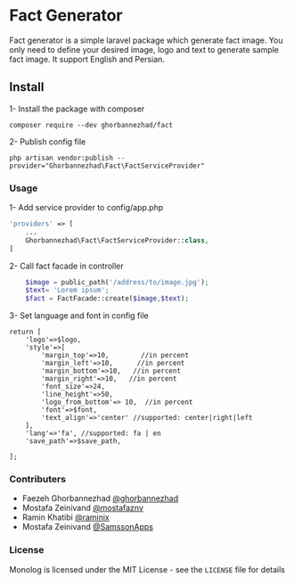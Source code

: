 Fact Generator
=================

Fact generator is a simple laravel package which generate fact image. You only need to define your desired image, logo and text to generate sample fact image.
It support English and Persian.


## Install

1- Install the package with composer
```ssh
composer require --dev ghorbannezhad/fact
```

2- Publish config file
```ssh
php artisan vendor:publish --provider="Ghorbannezhad\Fact\FactServiceProvider"
```

### Usage
1- Add service provider to config/app.php
```php
'providers' => [
    ...
    Ghorbannezhad\Fact\FactServiceProvider::class,
]
```

2- Call fact facade in controller
```php
    $image = public_path('/address/to/image.jpg');
    $text= 'Lorem ipsum';
    $fact = FactFacade::create($image,$text);
```
3- Set language and font in config file
```
return [
    'logo'=>$logo,
    'style'=>[
        'margin_top'=>10,        //in percent
        'margin_left'=>10,      //in percent
        'margin_bottom'=>10,   //in percent
        'margin_right'=>10,   //in percent
        'font_size'=>24,
        'line_height'=>50,
        'logo_from_bottom'=> 10,  //in percent
        'font'=>$font,
        'text_align'=>'center' //supported: center|right|left
    ],
    'lang'=>'fa', //supported: fa | en
    'save_path'=>$save_path,

];
```
### Contributers
* Faezeh Ghorbannezhad [@ghorbannezhad](http://github.com/Ghorbannezhad)
* Mostafa Zeinivand [@mostafaznv](http://github.com/mostafaznv)
* Ramin Khatibi [@raminix](http://github.com/raminix)
* Mostafa Zeinivand [@SamssonApps](http://github.com/SamssonApps)

### License

Monolog is licensed under the MIT License - see the `LICENSE` file for details




